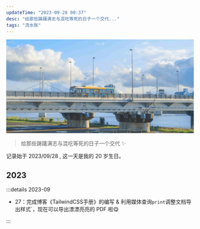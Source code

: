 ```yaml
---
updateTime: "2023-09-28 00:37"
desc: "给那些踌躇满志与混吃等死的日子一个交代..."
tags: "流水账"
---
```



![123](./img/dialog.jpg)
> 给那些踌躇满志与混吃等死的日子一个交代 ✨

记录始于 2023/09/28 , 这一天是我的 20 岁生日。

## 2023
:::details 2023-09

- 27：完成博客《TailwindCSS手册》的编写 & 利用媒体查询`print`调整文档导出样式`，现在可以导出漂漂亮亮的 PDF 啦😋

:::